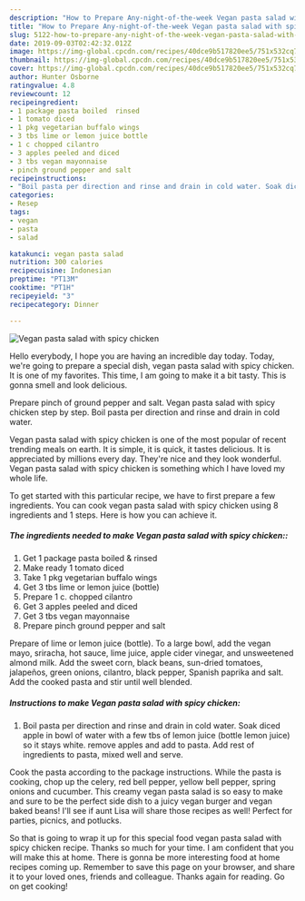 ```yaml
---
description: "How to Prepare Any-night-of-the-week Vegan pasta salad with spicy chicken"
title: "How to Prepare Any-night-of-the-week Vegan pasta salad with spicy chicken"
slug: 5122-how-to-prepare-any-night-of-the-week-vegan-pasta-salad-with-spicy-chicken
date: 2019-09-03T02:42:32.012Z
image: https://img-global.cpcdn.com/recipes/40dce9b517820ee5/751x532cq70/vegan-pasta-salad-with-spicy-chicken-recipe-main-photo.jpg
thumbnail: https://img-global.cpcdn.com/recipes/40dce9b517820ee5/751x532cq70/vegan-pasta-salad-with-spicy-chicken-recipe-main-photo.jpg
cover: https://img-global.cpcdn.com/recipes/40dce9b517820ee5/751x532cq70/vegan-pasta-salad-with-spicy-chicken-recipe-main-photo.jpg
author: Hunter Osborne
ratingvalue: 4.8
reviewcount: 12
recipeingredient:
- 1 package pasta boiled  rinsed
- 1 tomato diced
- 1 pkg vegetarian buffalo wings
- 3 tbs lime or lemon juice bottle
- 1 c chopped cilantro
- 3 apples peeled and diced
- 3 tbs vegan mayonnaise
- pinch ground pepper and salt
recipeinstructions:
- "Boil pasta per direction and rinse and drain in cold water. Soak diced apple in bowl of water with a few tbs of lemon juice (bottle lemon juice) so it stays white. remove apples and add to pasta. Add rest of ingredients to pasta, mixed well and serve."
categories:
- Resep
tags:
- vegan
- pasta
- salad

katakunci: vegan pasta salad
nutrition: 300 calories
recipecuisine: Indonesian
preptime: "PT13M"
cooktime: "PT1H"
recipeyield: "3"
recipecategory: Dinner

---
```



![Vegan pasta salad with spicy chicken](https://img-global.cpcdn.com/recipes/40dce9b517820ee5/751x532cq70/vegan-pasta-salad-with-spicy-chicken-recipe-main-photo.jpg)

Hello everybody, I hope you are having an incredible day today. Today, we're going to prepare a special dish, vegan pasta salad with spicy chicken. It is one of my favorites. This time, I am going to make it a bit tasty. This is gonna smell and look delicious.

Prepare pinch of ground pepper and salt. Vegan pasta salad with spicy chicken step by step. Boil pasta per direction and rinse and drain in cold water.

Vegan pasta salad with spicy chicken is one of the most popular of recent trending meals on earth. It is simple, it is quick, it tastes delicious. It is appreciated by millions every day. They're nice and they look wonderful. Vegan pasta salad with spicy chicken is something which I have loved my whole life.


To get started with this particular recipe, we have to first prepare a few ingredients. You can cook vegan pasta salad with spicy chicken using 8 ingredients and 1 steps. Here is how you can achieve it.

##### The ingredients needed to make Vegan pasta salad with spicy chicken::

1. Get 1 package pasta boiled &amp; rinsed
1. Make ready 1 tomato diced
1. Take 1 pkg vegetarian buffalo wings
1. Get 3 tbs lime or lemon juice (bottle)
1. Prepare 1 c. chopped cilantro
1. Get 3 apples peeled and diced
1. Get 3 tbs vegan mayonnaise
1. Prepare pinch ground pepper and salt


Prepare of lime or lemon juice (bottle). To a large bowl, add the vegan mayo, sriracha, hot sauce, lime juice, apple cider vinegar, and unsweetened almond milk. Add the sweet corn, black beans, sun-dried tomatoes, jalapeños, green onions, cilantro, black pepper, Spanish paprika and salt. Add the cooked pasta and stir until well blended. 

##### Instructions to make Vegan pasta salad with spicy chicken:

1. Boil pasta per direction and rinse and drain in cold water. Soak diced apple in bowl of water with a few tbs of lemon juice (bottle lemon juice) so it stays white. remove apples and add to pasta. Add rest of ingredients to pasta, mixed well and serve.


Cook the pasta according to the package instructions. While the pasta is cooking, chop up the celery, red bell pepper, yellow bell pepper, spring onions and cucumber. This creamy vegan pasta salad is so easy to make and sure to be the perfect side dish to a juicy vegan burger and vegan baked beans! I&#39;ll see if aunt Lisa will share those recipes as well! Perfect for parties, picnics, and potlucks. 

So that is going to wrap it up for this special food vegan pasta salad with spicy chicken recipe. Thanks so much for your time. I am confident that you will make this at home. There is gonna be more interesting food at home recipes coming up. Remember to save this page on your browser, and share it to your loved ones, friends and colleague. Thanks again for reading. Go on get cooking!
